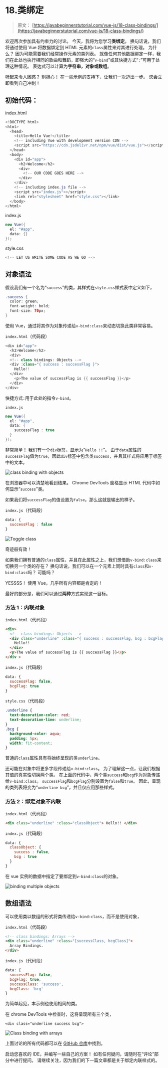 # 18.类绑定

> 原文： [https://javabeginnerstutorial.com/vue-js/18-class-bindings/](https://javabeginnerstutorial.com/vue-js/18-class-bindings/)

欢迎再次参加具有约束力的讨论。 今天，我将为您学习**类绑定**。 换句话说，我们将通过使用 Vue 将数据绑定到 HTML 元素的`class`属性来对其进行处理。 为什么？ 因为可能需要我们经常操作元素的类列表。 就像任何其他数据绑定一样，我们在此处也执行相同的歌曲和舞蹈，即强大的“`v-bind`”或其快捷方式“`:`”可用于处理这种情况。 表达式可以计算为**字符串，对象或数组**。

听起来令人困惑？ 别担心！ 在一些示例的支持下，让我们一次迈出一步。 您会立即看到自己冲刺！

## 初始代码：

index.html

```java
<!DOCTYPE html>
<html>
  <head>
    <title>Hello Vue!</title>
    <!-- including Vue with development version CDN -->
    <script src="https://cdn.jsdelivr.net/npm/vue/dist/vue.js"></script>
  </head>
  <body>
    <div id="app">
      <h2>Welcome</h2>
      <div> 
        <!-- OUR CODE GOES HERE -->
      </div>
    </div>
    <!-- including index.js file -->
    <script src="index.js"></script>
    <link rel="stylesheet" href="style.css"></link>
  </body>
</html>
```

index.js

```java
new Vue({
  el: "#app",
  data: {}
});
```

style.css

```java
<!-- LET US WRITE SOME CODE AS WE GO -->
```

## 对象语法

假设我们有一个名为“`success`”的类，其样式在`style.css`样式表中定义如下，

```java
.success {
  color: green;
  font-weight: bold;
  font-size: 70px;
}
```

使用 Vue，通过将其作为对象传递给`v-bind:class`来动态切换此类非常容易。

`index.html`（代码段）

```java
<div id="app">
  <h2>Welcome</h2>
  <div> 
  <!-- class bindings: Objects -->
  <div :class="{ success : successFlag }">
    Hello!!
  </div>
    <p>The value of successFlag is {{ successFlag }}</p>
  </div>
</div>
```

快捷方式`:`用于此处的指令`v-bind`。

`index.js`

```java
new Vue({
  el: "#app",
  data: {
    successFlag : true
  }
});
```

非常简单！ 我们有一个`div`标签，显示为“`Hello !!`”。 由于`data`属性的`successFlag`值为`true`，因此`div`标签中包含类`success`，并且其样式将应用于标签中的文本。

![class binding with objects](img/bb21f07c51cbe083ac05a5835ff0ed39.png)

在浏览器中可以清楚地看到结果。 Chrome DevTools 窗格显示 HTML 代码中如何显示“`success`”类。

如果我们将`successFlag`的值设置为`false`，那么这就是输出的样子。

`index.js`（代码段）

```javascript
data: { 
  successFlag : false 
}
```

![Toggle class](img/16e81b7a149978ed0997a62f9a765381.png)

奇迹般有效！

如果我们拥有普通的`class`属性，并且在此属性之上，我们想借助`v-bind:class`来切换另一个类的存在？ 换句话说，我们可以在一个元素上同时具有`class`和`v-bind:class`吗？ 可能吗？

YESSSS！ 使用 Vue，几乎所有内容都是肯定的！

最好的部分是，我们可以通过**两种**方式实现这一目标。

### 方法 1：内联对象

`index.html`（代码段）

```html
<div> 
  <!-- class bindings: Objects -->
  <div class="underline" :class="{ success : successFlag, bcg : bcgFlag }">
    Hello!!
  </div>
  <p>The value of successFlag is {{ successFlag }}</p>
</div >
```

`index.js`（代码段）

```javascript
data: {
  successFlag: false,
  bcgFlag: true
}
```

`style.css`（代码段）

```css
.underline {
  text-decoration-color: red;
  text-decoration-line: underline;
}
.bcg {
  background-color: aqua;
  padding: 5px;
  width: fit-content;
}
```

普通的`class`属性具有将始终呈现的类`underline`。

还可能在对象中将更多字段传递给`v-bind:class`。 为了理解这一点，让我们根据其值的真实性切换两个类。 在上面的代码中，两个类`success`和`bcg`作为对象传递给`v-bind:class`。 `successFlag`和`bcgFlag`分别设置为`false`和`true`。 因此，呈现的类列表将变为“`underline bcg`”，并且仅应用那些样式。

### 方法 2：绑定对象不内联

`index.html`（代码段）

```html
<div class="underline" :class="classObject"> Hello!! </div>
```

`index.js`（代码段）

```javascript
data: {
  classObject: { 
    success : false, 
    bcg : true 
  }
}
```

在 vue 实例的数据中指定了要绑定到`v-bind:class`的对象。

![binding multiple objects](img/426feb0ed4c8053a49bb317a6cb9fbe8.png)

## 数组语法

可以使用类以数组的形式将类传递给`v-bind:class`，而不是使用对象，

`index.html`（代码段）

```html
<!-- class bindings: Arrays -->
<div class="underline" :class="[successClass, bcgClass]">
  Array Bindings.
</div>
```

`index.js`（代码段）

```javascript
data: {
  successFlag: false,
  bcgFlag: true,
  successClass: 'success',
  bcgClass: 'bcg'
}
```

为简单起见，本示例也使用相同的类。

在 chrome DevTools 中检查时，这将呈现所有三个类，

`<div class="underline success bcg">`

![Class binding with arrays](img/d21db25e02c10e675abfbee5efd15b24.png)

上面讨论的所有代码都可以在 [GitHub 仓库](https://github.com/JBTAdmin/vuejs)中找到。

启动您喜欢的 IDE，并编写一些自己的方案！ 如有任何疑问，请随时在“评论”部分中进行提问。 请继续关注，因为我们的下一篇文章都是关于绑定内联样式的。

